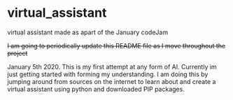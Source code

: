 # virtual_assistant
virtual assistant made as apart of the January codeJam

~~I am going to periodically update this README file as I move throughout the project~~

January 5th 2020. This is my first attempt at any form of AI. Currently im just getting started with forming my understanding. I am doing this by jumping around from sources on the internet to learn 
about and create a virtual assistant using python and downloaded PIP packages. 
